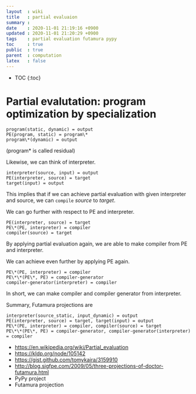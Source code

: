 ```yaml
---
layout  : wiki
title   : partial evaluaion
summary :
date    : 2020-11-01 21:19:16 +0900
updated : 2020-11-01 21:20:29 +0900
tags    : partial evaluation futamura pypy
toc     : true
public  : true
parent  : computation
latex   : false
---
```

* TOC
{:toc}

# Partial evalutation: program optimization by specialization

```
program(static, dynamic) = output
PE(program, static) = program\*
program\*(dynamic) = output
```
(program\* is called residual)

Likewise, we can think of interpreter.
```
interpreter(source, input) = output
PE(interpreter, source) = target
target(input) = output
```
This implies that if we can achieve partial evaluation with given interpreter and source,
we can `compile` _source_ to _target_.

We can go further with respect to PE and interpreter.
```
PE(interpreter, source) = target
PE\*(PE, interpreter) = compiler
compiler(source) = target
```
By applying partial evaluation again, we are able to make compiler from PE and interpreter.

We can achieve even further by applying PE again.
```
PE\*(PE, interpreter) = compiler
PE\*\*(PE\*, PE) = compiler-generator
compiler-generator(interpreter) = compiler
```
In short, we can make compiler and compiler generator from interpreter.

Summary, Futamura projections are
```
interpreter(source_static, input_dynamic) = output
PE(interpreter, source) = target, target(input) = output
PE\*(PE, interpreter) = compiler, compiler(source) = target
PE\*\*(PE\*, PE) = compiler-generator, compiler-generator(interpreter) = compiler
```

- https://en.wikipedia.org/wiki/Partial_evaluation
- https://kldp.org/node/105142
- https://gist.github.com/tomykaira/3159910
- http://blog.sigfpe.com/2009/05/three-projections-of-doctor-futamura.html
- PyPy project
- Futamura projection

